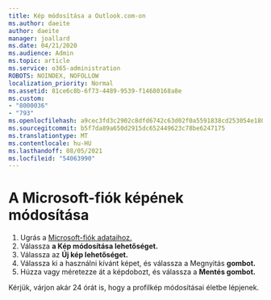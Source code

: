 ```yaml
---
title: Kép módosítása a Outlook.com-on
ms.author: daeite
author: daeite
manager: joallard
ms.date: 04/21/2020
ms.audience: Admin
ms.topic: article
ms.service: o365-administration
ROBOTS: NOINDEX, NOFOLLOW
localization_priority: Normal
ms.assetid: 81ce6c8b-6f73-4489-9539-f14680168a8e
ms.custom:
- "8000036"
- "793"
ms.openlocfilehash: a9cec3fd3c2902c8dfd6742c63d02f0a5591838cd253054e18052cf67648ec1b
ms.sourcegitcommit: b5f7da89a650d2915dc652449623c78be6247175
ms.translationtype: MT
ms.contentlocale: hu-HU
ms.lasthandoff: 08/05/2021
ms.locfileid: "54063990"
---
```

# <a name="change-your-microsoft-account-picture"></a>A Microsoft-fiók képének módosítása

1. Ugrás a [Microsoft-fiók adataihoz.](https://go.microsoft.com/fwlink/p/?linkid=860841)
2. Válassza **a Kép módosítása lehetőséget.**
3. Válassza az **Új kép lehetőséget.**
4. Válassza ki a használni kívánt képet, és válassza a Megnyitás **gombot.**
5. Húzza vagy méretezze át a képdobozt, és válassza a **Mentés gombot.**

Kérjük, várjon akár 24 órát is, hogy a profilkép módosításai életbe lépjenek.